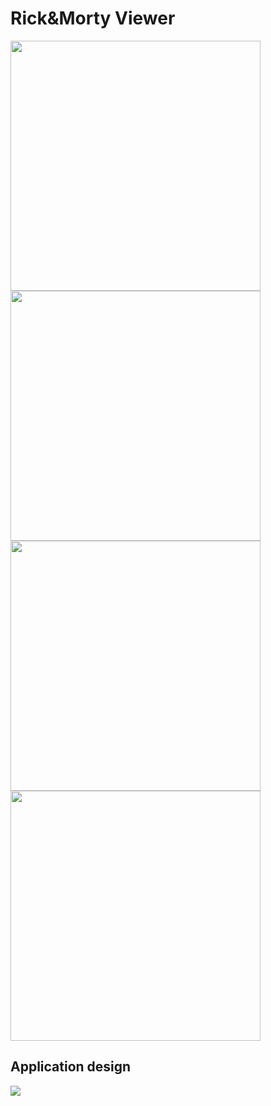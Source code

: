 # Rick&Morty Viewer
<img src="https://user-images.githubusercontent.com/56515163/161423495-fa0fa030-2c0b-496a-898d-4d8400b3d5cc.jpg" height="400"> <img src="https://user-images.githubusercontent.com/56515163/161423524-b68a713d-3fde-4f79-8489-f6e55e2675a7.jpg" height="400"> <img src="https://user-images.githubusercontent.com/56515163/161423540-affae35a-ae66-470d-a79d-d447e2c1b5d4.jpg" height="400"> <img src="https://user-images.githubusercontent.com/56515163/161423551-8d9403de-0677-4e61-83f1-8e22628f584b.jpg" height="400">

## Application design
<img src="https://user-images.githubusercontent.com/56515163/161433908-c9795811-156a-4d18-a983-18722444c5c4.jpg">
